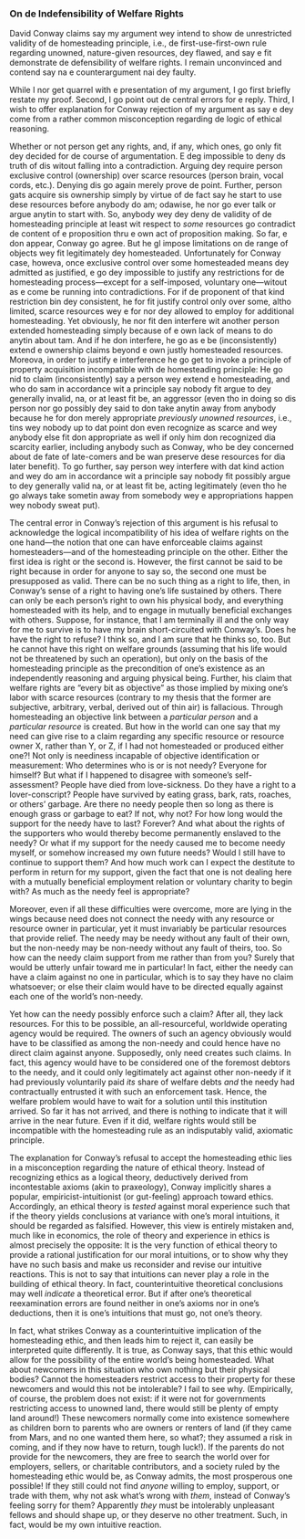 ### On de Indefensibility of Welfare Rights 

[^0]: Reply to David Conway, “A Theory of Socialism and Capitalism”, *Austrian Economics Newsletter* (Winter/Spring, 1990).

David Conway claims say my argument wey intend to show de unrestricted validity of de homesteading principle, i.e., de first-use-first-own rule regarding unowned, nature-given resources, dey flawed, and say e fit demonstrate de defensibility of welfare rights. I remain unconvinced and contend say na e counterargument nai dey faulty. 

While I nor get quarrel with e presentation of my argument, I go first briefly restate my proof. Second, I go point out de central errors for e reply. Third, I wish to offer explanation for Conway rejection of my argument as say e dey come from a rather common misconception regarding de logic of ethical reasoning.

Whether or not person get any rights, and, if any, which ones, go only fit dey decided for de course of argumentation. E deg impossible to deny ds truth of dis witout falling into a contradiction. Arguing dey require  person exclusive control (ownership) over scarce resources (person brain, vocal cords, etc.). Denying dis go  again merely prove de point. Further,  person gats  acquire sis ownership simply by virtue of de fact say he start to use dese resources before anybody do am; odawise, he nor go ever talk or argue anytin to start with. So, anybody wey dey deny de validity of de homesteading principle at least wit respect to *some* resources go contradict de content of e proposition thru e own act of proposition making. So far, e don appear, Conway go agree. But he gl impose limitations on de range of objects wey fit legitimately dey homesteaded. Unfortunately for Conway case, howeva, once exclusive control over some homesteaded means dey admitted as justified, e go dey impossible to justify any restrictions for de homesteading process—except for a self-imposed, voluntary one—witout as e come be running into contradictions. For if de proponent of that kind restriction bin dey consistent, he for fit justify control only over some, altho limited, scarce resources wey e for nor dey allowed to employ for additional homesteading. Yet obviously, he nor fit den interfere wit another person extended homesteading simply because of  e own lack of means to do anytin about tam. And if he don interfere, he go as e be (inconsistently) extend e ownership claims beyond e own justly homesteaded resources. Moreova, in order to justify e interference he go get to invoke a principle of property acquisition incompatible with de homesteading principle: He go nid to claim (inconsistently) say a person wey extend e homesteading, and who do sam in accordance wit a principle say nobody fit argue to dey generally invalid, na, or at least fit be, an aggressor (even tho in doing so dis person nor go possibly dey said to don take anytin away from anybody because he for don merely appropriate *previously unowned resources*, i.e., tins wey nobody up to dat point don even recognize as scarce and wey anybody else fit don appropriate as well if only him don  recognized dia scarcity earlier, including anybody such as Conway, who be dey concerned about de fate of late-comers and be wan preserve dese resources for dia later benefit). To go further, say person wey interfere with dat kind action and wey do am in accordance wit a principle say nobody fit possibly argue to dey generally valid na, or at least fit be, acting legitimately (even tho he go always take sometin away from somebody wey e appropriations happen wey nobody sweat put).

The central error in Conway’s rejection of this argument is his refusal to acknowledge the logical incompatibility of his idea of welfare rights on the one hand—the notion that one can have enforceable claims against homesteaders—and of the homesteading principle on the other. Either the first idea is right or the second is. However, the first cannot be said to be right because in order for anyone to say so, the second one must be presupposed as valid. There can be no such thing as a right to life, then, in Conway’s sense of a right to having one’s life sustained by others. There can only be each person’s right to own his physical body, and everything homesteaded with its help, and to engage in mutually beneficial exchanges with others. Suppose, for instance, that I am terminally ill and the only way for me to survive is to have my brain short-circuited with Conway’s. Does he have the right to refuse? I think so, and I am sure that he thinks so, too. But he cannot have this right on welfare grounds (assuming that his life would not be threatened by such an operation), but only on the basis of the homesteading principle as the precondition of one’s existence as an independently reasoning and arguing physical being. Further, his claim that welfare rights are “every bit as objective” as those implied by mixing one’s labor with scarce resources (contrary to my thesis that the former are subjective, arbitrary, verbal, derived out of thin air) is fallacious. Through homesteading an objective link between a *particular person* and a *particular resource* is created. But how in the world can one say that my need can give rise to a claim regarding any specific resource or resource owner X, rather than Y, or Z, if I had not homesteaded or produced either one?! Not only is neediness incapable of objective identification or measurement: Who determines who is or is not needy? Everyone for himself? But what if I happened to disagree with someone’s self-assessment? People have died from love-sickness. Do they have a right to a lover-conscript? People have survived by eating grass, bark, rats, roaches, or others’ garbage. Are there no needy people then so long as there is enough grass or garbage to eat? If not, why not? For how long would the support for the needy have to last? Forever? And what about the rights of the supporters who would thereby become permanently enslaved to the needy? Or what if my support for the needy caused me to become needy myself, or somehow increased my own future needs? Would I still have to continue to support them? And how much work can I expect the destitute to perform in return for my support, given the fact that one is not dealing here with a mutually beneficial employment relation or voluntary charity to begin with? As much as the needy feel is appropriate?

Moreover, even if all these difficulties were overcome, more are lying in the wings because need does not connect the needy with any resource or resource owner in particular, yet it must invariably be particular resources that provide relief. The needy may be needy without any fault of their own, but the non-needy may be non-needy without any fault of theirs, too. So how can the needy claim support from me rather than from you? Surely that would be utterly unfair toward me in particular! In fact, either the needy can have a claim against no one in particular, which is to say they have no claim whatsoever; or else their claim would have to be directed equally against each one of the world’s non-needy.

Yet how can the needy possibly enforce such a claim? After all, they lack resources. For this to be possible, an all-resourceful, worldwide operating agency would be required. The owners of such an agency obviously would have to be classified as among the non-needy and could hence have no direct claim against anyone. Supposedly, only need creates such claims. In fact, this agency would have to be considered one of the foremost debtors to the needy, and it could only legitimately act against other non-needy if it had previously voluntarily paid *its* share of welfare debts *and* the needy had contractually entrusted it with such an enforcement task. Hence, the welfare problem would have to wait for a solution until this institution arrived. So far it has not arrived, and there is nothing to indicate that it will arrive in the near future. Even if it did, welfare rights would still be incompatible with the homesteading rule as an indisputably valid, axiomatic principle.

The explanation for Conway’s refusal to accept the homesteading ethic lies in a misconception regarding the nature of ethical theory. Instead of recognizing ethics as a logical theory, deductively derived from incontestable axioms (akin to praxeology), Conway implicitly shares a popular, empiricist-intuitionist (or gut-feeling) approach toward ethics. Accordingly, an ethical theory is *tested* against moral experience such that if the theory yields conclusions at variance with one’s moral intuitions, it should be regarded as falsified. However, this view is entirely mistaken and, much like in economics, the role of theory and experience in ethics is almost precisely the opposite: It is the very function of ethical theory to provide a rational justification for our moral intuitions, or to show why they have no such basis and make us reconsider and revise our intuitive reactions. This is not to say that intuitions can never play a role in the building of ethical theory. In fact, counterintuitive theoretical conclusions may well *indicate* a theoretical error. But if after one’s theoretical reexamination errors are found neither in one’s axioms nor in one’s deductions, then it is one’s intuitions that must go, not one’s theory.

In fact, what strikes Conway as a counterintuitive implication of the homesteading ethic, and then leads him to reject it, can easily be interpreted quite differently. It is true, as Conway says, that this ethic would allow for the possibility of the entire world’s being homesteaded. What about newcomers in this situation who own nothing but their physical bodies? Cannot the homesteaders restrict access to their property for these newcomers and would this not be intolerable? I fail to see why. (Empirically, of course, the problem does not exist: if it were not for governments restricting access to unowned land, there would still be plenty of empty land around!) These newcomers normally come into existence somewhere as children born to parents who are owners or renters of land (if they came from Mars, and no one wanted them here, so what?; they assumed a risk in coming, and if they now have to return, tough luck!). If the parents do not provide for the newcomers, they are free to search the world over for employers, sellers, or charitable contributors, and a society ruled by the homesteading ethic would be, as Conway admits, the most prosperous one possible! If they still could not find *anyone* willing to employ, support, or trade with them, why not ask what’s wrong with *them*, instead of Conway’s feeling sorry for them? Apparently *they* must be intolerably unpleasant fellows and should shape up, or they deserve no other treatment. Such, in fact, would be my own intuitive reaction.

